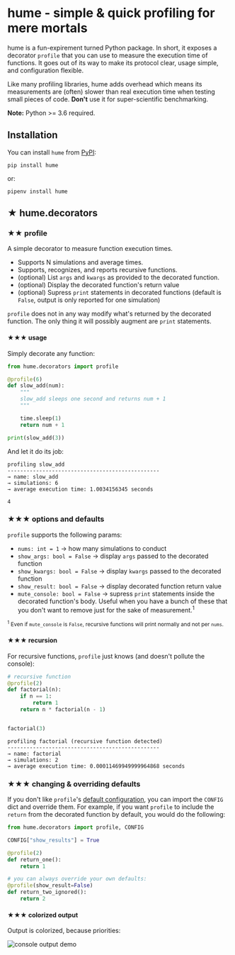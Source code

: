 # hume - simple & quick profiling for mere mortals

hume is a fun-expirement turned Python package. In short, it exposes a decorator `profile` that you can use to measure 
the execution time of functions. It goes out of its way to make its protocol clear, usage simple, and configuration flexible. 

Like many profiling libraries, hume adds overhead which means its measurements are (often) slower than real execution time when testing small pieces of code. **Don't** use it for super-scientific benchmarking.

**Note:** Python >= 3.6 required.

## Installation

You can install `hume` from [PyPI](https://pypi.org/):

    pip install hume

or:

    pipenv install hume

## ★ hume.decorators

### ★★ profile

A simple decorator to measure function execution times. 

- Supports N simulations and average times. 
- Supports, recognizes, and reports recursive functions.
- (optional) List `args` and `kwargs` as provided to the decorated function.
- (optional) Display the decorated function's return value
- (optional) Supress `print` statements in decorated functions (default is `False`, output is only reported for one simulation)


`profile` does not in any way modify what's returned by the decorated function. The only thing it will possibly augment are `print` statements.

#### ★★★ usage

Simply decorate any function:

```python
from hume.decorators import profile

@profile(6)
def slow_add(num):
    """
    slow_add sleeps one second and returns num + 1
    """

    time.sleep(1)
    return num + 1

print(slow_add(3))
```

And let it do its job:

```terminal
profiling slow_add 
------------------------------------------------
→ name: slow_add
→ simulations: 6
→ average execution time: 1.0034156345 seconds

4
```

### ★★★ options and defaults

`profile` supports the following params:

- `nums: int = 1` → how many simulations to conduct
- `show_args: bool = False` → display `args` passed to the decorated function
- `show_kwargs: bool = False` →  display `kwargs` passed to the decorated function
- `show_result: bool = False` →  display decorated function return value
- `mute_console: bool = False` →  supress `print` statements inside the decorated function's body. Useful when you have a bunch of these that you don't want to remove just for the sake of measurement.<sup>1</sup>

<span style="font-size:12px;"><sup>1</sup> Even if `mute_console` is `False`, recursive functions will print normally and not per `nums`.</small>

#### ★★★ recursion

For recursive functions, `profile` just knows (and doesn't pollute the console):

```python
# recursive function
@profile(2)
def factorial(n):
    if n == 1:
        return 1
    return n * factorial(n - 1)


factorial(3)
```

```terminal
profiling factorial (recursive function detected) 
------------------------------------------------
→ name: factorial
→ simulations: 2
→ average execution time: 0.00011469949999964868 seconds
```

### ★★★ changing & overriding defaults

If you don't like `profile`'s [default configuration](#-options-and-defaults), you can import the `CONFIG` dict and override them. For example, if you want `profile` to include the `return` from the decorated function by default, you would do the following:

```python
from hume.decorators import profile, CONFIG

CONFIG["show_results"] = True

@profile(2)
def return_one():
    return 1

# you can always override your own defaults:
@profile(show_result=False)
def return_two_ignored():
    return 2
```

#### ★★★ colorized output

Output is colorized, because priorities:

![console output demo](https://raw.githubusercontent.com/SHxKM/hume/master/docs/console_demo.png?token=ABSE3IVTPJ6CWFRQUHSW75C47APAU)